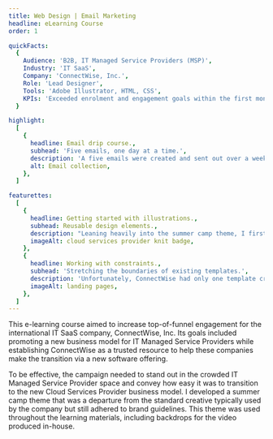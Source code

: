 ```yaml
---
title: Web Design | Email Marketing
headline: eLearning Course
order: 1

quickFacts:
  {
    Audience: 'B2B, IT Managed Service Providers (MSP)',
    Industry: 'IT SaaS',
    Company: 'ConnectWise, Inc.',
    Role: 'Lead Designer',
    Tools: 'Adobe Illustrator, HTML, CSS',
    KPIs: 'Exceeded enrolment and engagement goals within the first month of launch',
  }

highlight:
  [
    {
      headline: Email drip course.,
      subhead: 'Five emails, one day at a time.',
      description: 'A five emails were created and sent out over a week, starting when the learner signed up to receive them. While the emails contained useful information on their own, the ultimate goal was to drive clicks through to the landing pages. Learners who did not interact with the entire email series received an alternative version of the final email.',
      alt: Email collection,
    },
  ]

featurettes:
  [
    {
      headline: Getting started with illustrations.,
      subhead: Reusable design elements.,
      description: "Leaning heavily into the summer camp theme, I first developed a series of vector badges in Adobe Illustrator as a fun way to encourage recipients to continue through the five-step learning path. The badges were included on the emails, landing pages, video, and eBook promoting ConnectWise's CloudConsole software tool.",
      imageAlt: cloud services provider knit badge,
    },
    {
      headline: Working with constraints.,
      subhead: 'Stretching the boundaries of existing templates.',
      description: 'Unfortunately, ConnectWise had only one template created for landing pages, and our deadline was too tight to code bespoke layouts. After discussing with the team, there were a select number of existing web components I could leverage to carry the summer camp theme through from the emails to the landing pages. I crafted themed banners, background images, and imagery to elevate these standard pages into a unique experience',
      imageAlt: landing pages,
    },
  ]
---
```


This e-learning course aimed to increase top-of-funnel engagement for the international IT SaaS company, ConnectWise, Inc. Its goals included promoting a new business model for IT Managed Service Providers while establishing ConnectWise as a trusted resource to help these companies make the transition via a new software offering.

To be effective, the campaign needed to stand out in the crowded IT Managed Service Provider space and convey how easy it was to transition to the new Cloud Services Provider business model. I developed a summer camp theme that was a departure from the standard creative typically used by the company but still adhered to brand guidelines. This theme was used throughout the learning materials, including backdrops for the video produced in-house.
